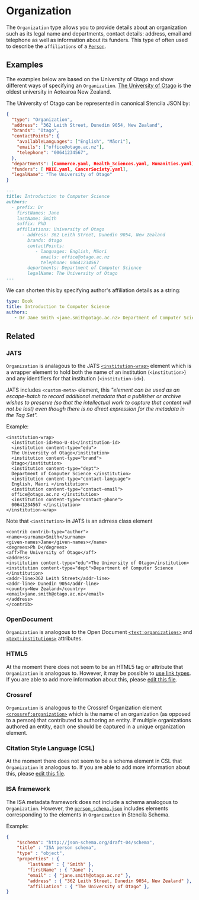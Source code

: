 # Organization

The `Organization` type allows you to provide details about an organization such as its legal name and departments, contact details: address, email and telephone as well as information about its funders. This type of often used to describe the `affiliations` of a [`Person`](/Person).

## Examples
The examples below are based on the University of Otago and show different ways of specifying an `Organization`. [The University of Otago](https://www.otago.ac.nz/) is the oldest university in Aotearoa New Zealand. 

<!--
These examples will eventually be wrapped in React components
to illustrate how the input is converted into Stencila JSON
See https://github.com/stencila/schema/issues/45
-->

The University of Otago can be represented in canonical Stencila JSON by:


```json
{
  "type": "Organization",
  "address": "362 Leith Street, Dunedin 9054, New Zealand",
  "brands": "Otago",
  "contactPoints": {
    "availableLanguages": ["English", "Māori"],
    "emails": ["office@otago.ac.nz"],
    "telephone": "00641234567",
  },
  "departments": [Commerce.yaml, Health_Sciences.yaml, Humanities.yaml],
  "funders": [ MBIE.yaml, CancerSociety.yaml],
  "legalName": "The University of Otago"
}
```

```markdown
---
title: Introduction to Computer Science
authors:
  - prefix: Dr
    firstNames: Jane
    lastName: Smith
    suffix: PhD
    affiliations: University of Otago
      - address: 362 Leith Street, Dunedin 9054, New Zealand
        brands: Otago
        contactPoints: 
           - languages: English, Māori
             emails: office@otago.ac.nz
             telephone: 00641234567
        departments: Department of Computer Science
        legalName: The University of Otago
---

```

We can shorten this by specifying author's affiliation details as a string:

```yaml
type: Book
title: Introduction to Computer Science
authors:
   - Dr Jane Smith <jane.smith@otago.ac.nz> Department of Computer Science The University of Otago
```

## Related

### JATS

`Organization` is analagous to the JATS
[`<institution-wrap>`](https://jats.nlm.nih.gov/archiving/tag-library/1.1/element/institution-wrap.html) element
which is a wrapper element to hold both the name of an institution (`<institution>`) and any identifiers for that institution (`<institution-id>`).

JATS includes `<custom-meta>` element, this _"element can be used as an escape-hatch to record additional metadata that a publisher or archive wishes to preserve (so that the intellectual work to capture that content will not be lost) even though there is no direct expression for the metadata in the Tag Set"._

Example:

```
<institution-wrap>
  <institution-id>Moo-U-41</institution-id>
  <institution content-type="edu">
  The University of Otago</institution>
  <institution content-type="brand">
  Otago</institution>
  <institution content-type="dept">
  Department of Computer Science </institution>
  <institution content-type="contact-language">
  English, Māori </institution>
  <institution content-type="contact-email">
  office@otago.ac.nz </institution>
  <institution content-type="contact-phone">
  00641234567 </institution>
</institution-wrap>
```

Note that `<institution>` in JATS is an adrress class element

```
<contrib contrib-type="author">
<name><surname>Smith</surname>
<given-names>Jane</given-names></name>
<degrees>Ph D</degrees>
<aff>The University of Otago</aff>
<address>
<institution content-type="edu">The University of Otago</institution>
<institution content-type="dept">Department of Computer Science </institution>
<addr-line>362 Leith Street</addr-line>
<addr-line> Dunedin 9054/addr-line>
<country>New Zealand</country>
<email>jane.smith@otago.ac.nz</email>
</address>
</contrib>
```

### OpenDocument

`Organization` is analogous to the Open Document [`<text:organizations>`](http://docs.oasis-open.org/office/v1.2/os/OpenDocument-v1.2-os-part1.html#__RefHeading__1419060_253892949)
and [`<text:institutions>`](http://docs.oasis-open.org/office/v1.2/os/OpenDocument-v1.2-os-part1.html#__RefHeading__1418948_253892949) attributes.

### HTML5

At the moment there does not seem to be an HTML5 tag or attribute that `Organization` is analogous to. However, it may be possible to [use link types](http://w3c.github.io/html/links.html#sec-link-types). If you are able to add more information about this, please [edit this file](https://github.com/stencila/schema/edit/master/schema/Organization.schema.yaml).


### Crossref

`Organization` is analogous to the Crossref Organization element [`<crossref:organization>`](https://data.crossref.org/reports/help/schema_doc/4.4.0/relations_xsd.html#http___www.crossref.org_relations.xsd_organization) which is the name of an organization (as opposed to a person) that contributed to authoring an entity. If multiple organizations authored an entity, each one should be captured in a unique organization element.

### Citation Style Language (CSL)

At the moment there does not seem to be a schema element in CSL that `Organization` is analogous to. If you are able to add more information about this, please [edit this file](https://github.com/stencila/schema/edit/master/schema/Organization.schema.yaml).


### ISA framework

The ISA metadata framework does not include a schema analogous to `Organization`. However, the [`person_schema.json`](https://isa-specs.readthedocs.io/en/latest/isajson.html#person-schema-json) includes elements corresponding to the elements in `Organization` in Stencila Schema.

Example:

```json
{
    "$schema": "http://json-schema.org/draft-04/schema",
    "title" : "ISA person schema",
    "type" : "object",
    "properties" : {
        "lastName" : { "Smith" },
        "firstName" : { "Jane" },
        "email" : { "jane.smith@otago.ac.nz" },
        "address" : { "362 Leith Street, Dunedin 9054, New Zealand" },
        "affiliation" : { "The University of Otago" },
}
```



